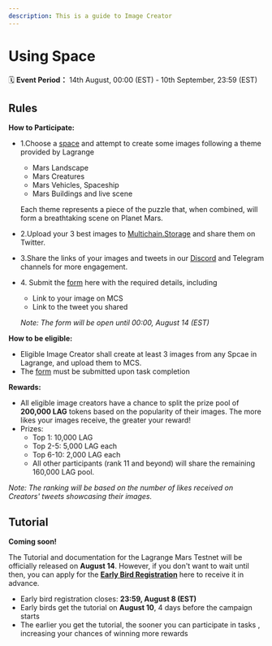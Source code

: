 ```yaml
---
description: This is a guide to Image Creator
---
```


# Using Space

🗓️ **Event Period：** 14th August, 00:00 (EST) - 10th September, 23:59 (EST)

## Rules&#x20;

**How to Participate:**

*   1.Choose a [space](https://lagrangedao.org/spaces) and attempt to create some images following a theme provided by Lagrange

    * Mars Landscape
    * Mars Creatures
    * Mars Vehicles, Spaceship
    * Mars Buildings and live scene

    Each theme represents a piece of the puzzle that, when combined, will form a breathtaking scene on Planet Mars.
* 2.Upload your 3 best images to [Multichain.Storage](https://www.multichain.storage/) and share them on Twitter.
* 3.Share the links of your images and tweets in our [Discord](https://discord.com/channels/867879887871672331/1131887555701383278) and Telegram channels for more engagement.
*   4\. Submit the [form](https://forms.gle/YyzotPhHqx4DmCmy9) here with the required details, including

    * Link to your image on MCS
    * Link to the tweet you shared

    _Note: The form will be open until 00:00, August 14 (EST)_

**How to be eligible:**

* Eligible Image Creator shall create at least 3 images from any Spcae in Lagrange, and upload them to MCS.
* The [form](https://forms.gle/YyzotPhHqx4DmCmy9) must be submitted upon task completion

**Rewards:**

* All eligible image creators have a chance to split the prize pool of **200,000 LAG** tokens based on the popularity of their images. The more likes your images receive, the greater your reward!
* Prizes:
  * Top 1: 10,000 LAG
  * Top 2-5: 5,000 LAG each
  * Top 6-10: 2,000 LAG each
  * All other participants (rank 11 and beyond) will share the remaining 160,000 LAG pool.

_Note: The ranking will be based on the number of likes received on Creators' tweets showcasing their images._

## Tutorial

**Coming soon!**

The Tutorial and documentation for the Lagrange Mars Testnet will be officially released on **August 14**. However, if you don't want to wait until then, you can apply for the [**Early Bird Registration**](https://docs.google.com/forms/d/e/1FAIpQLScvmaP3T\_Q\_rmZcT7vBQYhNy6MXdN2e4a8IzOcgPhBn3oOd6g/viewform?usp=sf\_link) here to receive it in advance.&#x20;

* Early bird registration closes: **23:59, August 8 (EST)**
* Early birds get the tutorial on **August 10**, 4 days before the campaign starts
* The earlier you get the tutorial, the sooner you can participate in tasks , increasing your chances of winning more rewards

